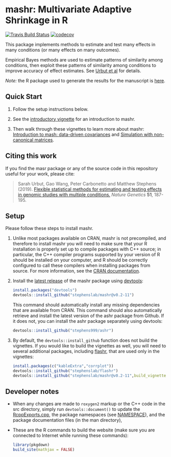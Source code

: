 # mashr: Multivariate Adaptive Shrinkage in R

[![Travis Build Status](https://travis-ci.org/stephenslab/mashr.svg?branch=master)](https://travis-ci.org/stephenslab/mashr)
[![codecov](https://codecov.io/gh/stephenslab/mashr/branch/master/graph/badge.svg)](https://codecov.io/gh/stephenslab/mashr)

This package implements methods to estimate and test many effects in
many conditions (or many effects on many outcomes).

Empirical Bayes methods are used to estimate patterns of similarity
among conditions, then exploit these patterns of similarity among
conditions to improve accuracy of effect estimates. See
[Urbut et al][mash-paper] for details.

*Note:* the R package used to generate the results for the manuscript
is [here][mashr-pkg-for-paper].

## Quick Start

1. Follow the setup instructions below.

2. See the [introductory vignette][vignette-intro] for an
introduction to mashr.

3. Then walk through these vignettes to learn more about mashr:
[Introduction to mash: data-driven covariances][vignette-data-driven-cov]
and [Simulation with non-canonical matrices][vignette-non-canonical].

## Citing this work

If you find the masr package or any of the source code in this
repository useful for your work, please cite:

> Sarah Urbut, Gao Wang, Peter Carbonetto and Matthew Stephens
> (2019). [Flexible statistical methods for estimating and testing effects in genomic studies with multiple conditions.][mash-paper]
> *Nature Genetics* **51**, 187-195.

## Setup

Please follow these steps to install mashr.

1. Unlike most packages available on CRAN, mashr is not precompiled,
   and therefore to install mashr you will need to make sure that your
   R installation is properly set up to compile packages with C++
   source; in particular, the C++ compiler programs supported by your
   version of R should be installed on your computer, and R should be
   correctly configured to call these compilers when installing
   packages from source. For more information, see the
   [CRAN documentation][cran-docs].
   
2. Install the [latest release][mashr-release] of the mashr package
   using [devtools][devtools]:

    ```R
    install.packages("devtools")
    devtools::install_github("stephenslab/mashr@v0.2-11")
    ```
   
   This command should automatically install any missing dependencies
   that are available from CRAN. This command should also
   automatically retrieve and install the latest version of the ashr
   package from Github. If it does not, you can install the ashr
   package separately using devtools:

   ```R
   devtools::install_github("stephens999/ashr")
   ```
   
3. By default, the `devtools::install_github` function does not build
   the vignettes. If you would like to build the vignettes as well,
   you will need to several additional packages, including
   [flashr][flashr], that are used only in the vignettes:

   ```R
   install.packages(c("kableExtra","corrplot"))
   devtools::install_github("stephenslab/flashr")
   devtools::install_github("stephenslab/mashr@v0.2-11",build_vignettes = TRUE)
   ```

## Developer notes

+ When any changes are made to `roxygen2` markup or the C++ code in
the src directory, simply run `devtools::document()` to update
the [RcppExports.cpp](src/RcppExports.cpp), the package namespaces
(see [NAMESPACE](NAMESPACE)), and the package documentation files (in
the man directory),

+ These are the R commands to build the website (make sure you are
connected to Internet while running these commands):

   ```R
   library(pkgdown)
   build_site(mathjax = FALSE)
   ```

[mashr-pkg-for-paper]: http://github.com/stephenslab/mashr-paper
[cran-docs]: https://cran.r-project.org/manuals.html
[mash-paper]: https://doi.org/10.1038/s41588-018-0268-8
[mashr-release]: https://github.com/stephenslab/mashr/releases/tag/v0.2-11
[devtools]: https://github.com/r-lib/devtools
[flashr]: https://github.com/stephenslab/flashr
[vignette-intro]: https://stephenslab.github.io/mashr/articles/intro_mash.html
[vignette-data-driven-cov]: https://stephenslab.github.io/mashr/articles/intro_mash_dd.html
[vignette-non-canonical]: https://stephenslab.github.io/mashr/articles/simulate_noncanon.html
